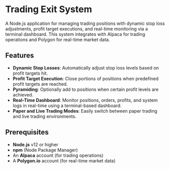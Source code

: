 # Trading Exit System

A Node.js application for managing trading positions with dynamic stop loss adjustments, profit target executions, and real-time monitoring via a terminal dashboard. This system integrates with Alpaca for trading operations and Polygon for real-time market data.

## Features

- **Dynamic Stop Losses**: Automatically adjust stop loss levels based on profit targets hit.
- **Profit Target Execution**: Close portions of positions when predefined profit targets are reached.
- **Pyramiding**: Optionally add to positions when certain profit levels are achieved.
- **Real-Time Dashboard**: Monitor positions, orders, profits, and system logs in real-time using a terminal-based dashboard.
- **Paper and Live Trading Modes**: Easily switch between paper trading and live trading environments.

## Prerequisites

- **Node.js** v12 or higher
- **npm** (Node Package Manager)
- An **Alpaca** account (for trading operations)
- A **Polygon.io** account (for real-time market data)

